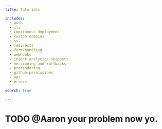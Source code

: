 ```yaml
---
title: Tutorials

includes:
  - auth
  - cli
  - continuous-deployment
  - custom-domains
  - ssl
  - redirects
  - form-handling
  - webhooks
  - inject-analytics-snippets
  - versioning-and-rollbacks
  - prerendering
  - github-permissions
  - api
  - errors

search: true

---
```


# TODO @Aaron your problem now yo.
